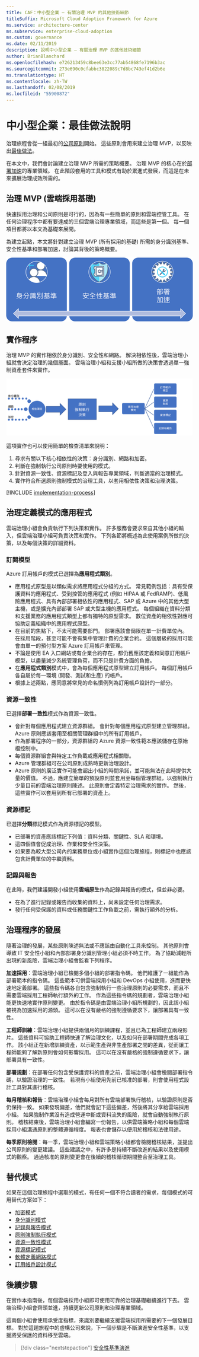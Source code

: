 ```yaml
---
title: CAF：中小型企業 – 有關治理 MVP 的其他技術細節
titleSuffix: Microsoft Cloud Adoption Framework for Azure
ms.service: architecture-center
ms.subservice: enterprise-cloud-adoption
ms.custom: governance
ms.date: 02/11/2019
description: 說明中小型企業 – 有關治理 MVP 的其他技術細節
author: BrianBlanchard
ms.openlocfilehash: e726213459c8bee63e3cc77ab54868fe7196b3ac
ms.sourcegitcommit: 273e690c0cfabbc3822089c7d8bc743ef41d2b6e
ms.translationtype: HT
ms.contentlocale: zh-TW
ms.lasthandoff: 02/08/2019
ms.locfileid: "55900872"
---
```

# <a name="small-to-medium-enterprise-best-practice-explained"></a>中小型企業：最佳做法說明

治理旅程會從一組最初的[公司原則](./initial-corporate-policy.md)開始。 這些原則會用來建立治理 MVP，以反映出[最佳做法](./overview.md)。

在本文中，我們會討論建立治理 MVP 所需的策略概要。 治理 MVP 的核心在於[部署加速](../../deployment-acceleration/overview.md)的專業領域。 在此階段套用的工具和模式有助於累進式發展，而這是在未來擴展治理成效所需的。

## <a name="governance-mvp-cloud-adoption-foundation"></a>治理 MVP (雲端採用基礎)

快速採用治理和公司原則是可行的，因為有一些簡單的原則和雲端控管工具。 在任何治理程序中都有要達成的三個雲端治理專業領域，而這些是第一個。 每一個項目都將以本文為基礎來展開。

為建立起點，本文將針對建立治理 MVP (所有採用的基礎) 所需的身分識別基準、安全性基準和部署加速，討論其背後的策略概要。

![漸進式治理 MVP 的範例](../../../_images/governance/governance-mvp.png)

## <a name="implementation-process"></a>實作程序

治理 MVP 的實作相依於身分識別、安全性和網路。 解決相依性後，雲端治理小組就會決定治理的幾個層面。 雲端治理小組和支援小組所做的決策會透過單一強制資產套件來實作。

![漸進式治理 MVP 的範例](../../../_images/governance/governance-mvp-implementation-flow.png)

這項實作也可以使用簡單的檢查清單來說明：

1. 尋求有關以下核心相依性的決策：身分識別、網路和加密。
2. 判斷在強制執行公司原則時要使用的模式。
3. 針對資源一致性、資源標記及登入與報告專業領域，判斷適當的治理模式。
4. 實作符合所選原則強制模式的治理工具，以套用相依性決策和治理決策。

[!INCLUDE [implementation-process](../../../../../includes/cloud-adoption/governance/implementation-process.md)]

## <a name="application-of-governance-defined-patterns"></a>治理定義模式的應用程式

雲端治理小組會負責執行下列決策和實作。 許多服務會要求來自其他小組的輸入，但雲端治理小組可負責決策和實作。 下列各節將概述為此使用案例所做的決策，以及每個決策的詳細資料。

### <a name="subscription-model"></a>訂閱模型

Azure 訂用帳戶的模式已選擇為**應用程式類別**。

- 應用程式原型是以類似需求將應用程式分組的方式。 常見範例包括：具有受保護資料的應用程式、受到控管的應用程式 (例如 HIPAA 或 FedRAMP)、低風險應用程式、具有內部部署相依性的應用程式、SAP 或 Azure 中的其他大型主機，或是擴充內部部署 SAP 或大型主機的應用程式。 每個組織在資料分類和支援業務的應用程式類型上都有獨特的原型需求。 數位資產的相依性對應可協助定義組織中的應用程式原型。
- 在目前的焦點下，不太可能需要部門。 部署應該會侷限在單一計費單位內。 在採用階段，甚至可能不會有集中管理計費的企業合約。 這個層級的採用可能會由單一的預付型方案 Azure 訂用帳戶來管理。
- 不論是使用 EA 入口網站或有企業合約存在，都仍舊應該定義和同意訂用帳戶模型，以盡量減少系統管理負荷，而不只是計費方面的負擔。
- 在**應用程式類別**模式中，會為每個應用程式原型建立訂用帳戶。 每個訂用帳戶各自屬於每一環境 (開發、測試和生產) 的帳戶。
- 根據上述兩點，應同意將常見的命名慣例列為訂用帳戶設計的一部分。

### <a name="resource-consistency"></a>資源一致性

已選擇**部署一致性**模式作為資源一致性。

- 會針對每個應用程式建立資源群組。 會針對每個應用程式原型建立管理群組。 Azure 原則應該套用至相關管理群組中的所有訂用帳戶。
- 作為部署程序的一部分，資源群組的 Azure 資源一致性範本應該儲存在原始檔控制中。
- 每個資源群組會與特定工作負載或應用程式相關聯。
- Azure 管理群組可在公司原則成熟時更新治理設計。
- Azure 原則的廣泛實作可能會超出小組的時間承諾，並可能無法在此時提供大量的價值。 不過，應建立簡單的預設原則並套用至每個管理群組，以強制執行少量目前的雲端治理原則陳述。 此原則會定義特定治理需求的實作。 然後，這些實作可以套用到所有已部署的資產上。

### <a name="resource-tagging"></a>資源標記

已選擇**分類**標記模式作為資源標記的模型。

- 已部署的資產應該標記下列值：資料分類、關鍵性、SLA 和環境。
- 這四個值會促成治理、作業和安全性決策。
- 如果要為較大型公司內的業務單位或小組實作這個治理旅程，則標記中也應該包含計費單位的中繼資料。

### <a name="logging-and-reporting"></a>記錄與報告

在此時，我們建議開發小組使用**雲端原生**作為記錄與報告的模式，但並非必要。

- 在為了進行記錄或報告而收集的資料上，尚未設定任何治理需求。
- 發行任何受保護的資料或任務關鍵性工作負載之前，需執行額外的分析。

## <a name="evolution-of-governance-processes"></a>治理程序的發展

隨著治理的發展，某些原則陳述無法或不應該由自動化工具來控制。 其他原則會導致 IT 安全性小組和內部部署身分識別管理小組必須不時工作。 為了協助減輕所出現的新風險，雲端治理小組會監看下列程序。

**加速採用**：雲端治理小組已檢閱多個小組的部署指令碼。 他們維護了一組能作為部署範本的指令碼。 這些範本可供雲端採用小組和 DevOps 小組使用，進而更快速地定義部署。 這些指令碼各自包含強制執行一些治理原則的必要需求，而且不需要雲端採用工程師執行額外的工作。 作為這些指令碼的規劃者，雲端治理小組能更快速地實作原則變更。 由於指令碼是由雲端治理小組所規劃的，因此該小組被視為加速採用的源頭。 這可以在沒有嚴格的強制遵循要求下，讓部署具有一致性。

**工程師訓練**：雲端治理小組提供兩個月的訓練課程，並且已為工程師建立兩段影片。 這些資料可協助工程師快速了解治理文化，以及如何在部署期間完成各項工作。 該小組正在新增訓練資產，以示範生產與非生產部署之間的差異，從而讓工程師能夠了解新原則會如何影響採用。 這可以在沒有嚴格的強制遵循要求下，讓部署具有一致性。

**部署規劃**：在部署任何包含受保護資料的資產之前，雲端治理小組會檢閱部署指令碼，以驗證治理的一致性。 若現有小組使用先前已核准的部署，則會使用程式設計工具對其進行稽核。

**每月稽核和報告**：雲端治理小組會每月對所有雲端部署執行稽核，以驗證原則是否仍保持一致。 如果發現偏差，他們就會記下這些偏差，然後將其分享給雲端採用小組。 如果強制作業沒有造成營運中斷或資料流失的風險，就會自動強制執行原則。 稽核結束後，雲端治理小組會編寫一份報告，以供雲端策略小組和每個雲端採用小組溝通原則的整體遵循程度。 報表也會儲存以便用於稽核和法律用途。

**每季原則檢閱**：每一季，雲端治理小組和雲端策略小組都會檢閱稽核結果，並提出公司原則的變更建議。 這些建議之中，有許多是持續不斷改進的結果以及使用模式的觀察。 通過核准的原則變更會在後續的稽核循環期間整合至治理工具。

## <a name="alternative-patterns"></a>替代模式

如果在這個治理旅程中選取的模式，有任何一個不符合讀者的需求，每個模式的可用替代方案如下：

- [加密模式](../../../decision-guides/encryption/overview.md)
- [身分識別模式](../../../decision-guides/identity/overview.md)
- [記錄與報告模式](../../../decision-guides/log-and-report/overview.md)
- [原則強制執行模式](../../../decision-guides/policy-enforcement/overview.md)
- [資源一致性模式](../../../decision-guides/resource-consistency/overview.md)
- [資源標記模式](../../../decision-guides/resource-tagging/overview.md)
- [軟體定義網路模式](../../../decision-guides/software-defined-network/overview.md)
- [訂用帳戶設計模式](../../../decision-guides/subscriptions/overview.md)

## <a name="next-steps"></a>後續步驟

在實作本指南後，每個雲端採用小組即可使用可靠的治理基礎繼續進行下去。 雲端治理小組會齊頭並進，持續更新公司原則和治理專業領域。

這兩個小組會使用承受度指標，來識別要繼續支援雲端採用所需要的下一個發展目標。 對於這趟旅程中的虛構公司來說，下一個步驟是不斷演進安全性基準，以支援將受保護的資料移至雲端。

> [!div class="nextstepaction"]
> [安全性基準演進](./security-baseline-evolution.md)